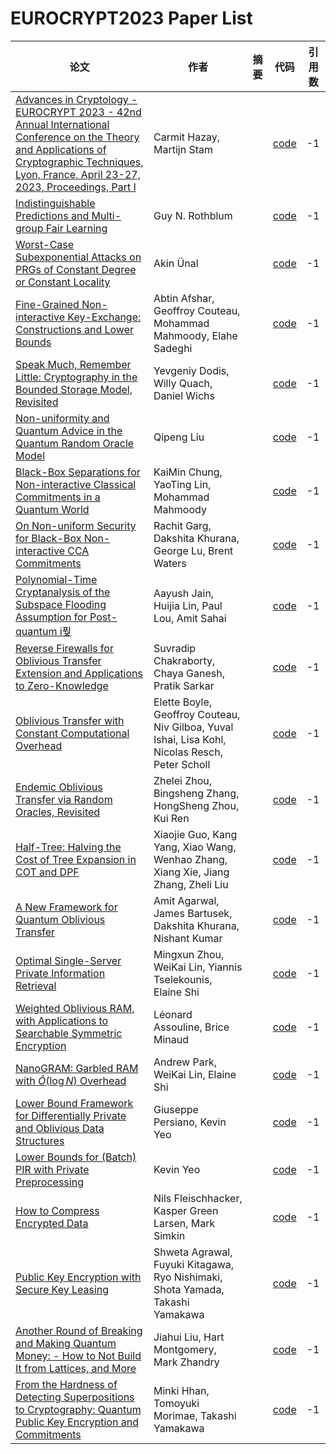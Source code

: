 # EUROCRYPT2023 Paper List

|论文|作者|摘要|代码|引用数|
|---|---|---|---|---|
|[Advances in Cryptology - EUROCRYPT 2023 - 42nd Annual International Conference on the Theory and Applications of Cryptographic Techniques, Lyon, France, April 23-27, 2023, Proceedings, Part I](https://doi.org/10.1007/978-3-031-30545-0)|Carmit Hazay, Martijn Stam||[code](https://paperswithcode.com/search?q_meta=&q_type=&q=Advances+in+Cryptology+-+EUROCRYPT+2023+-+42nd+Annual+International+Conference+on+the+Theory+and+Applications+of+Cryptographic+Techniques,+Lyon,+France,+April+23-27,+2023,+Proceedings,+Part+I)|-1|
|[Indistinguishable Predictions and Multi-group Fair Learning](https://doi.org/10.1007/978-3-031-30545-0_1)|Guy N. Rothblum||[code](https://paperswithcode.com/search?q_meta=&q_type=&q=Indistinguishable+Predictions+and+Multi-group+Fair+Learning)|-1|
|[Worst-Case Subexponential Attacks on PRGs of Constant Degree or Constant Locality](https://doi.org/10.1007/978-3-031-30545-0_2)|Akin Ünal||[code](https://paperswithcode.com/search?q_meta=&q_type=&q=Worst-Case+Subexponential+Attacks+on+PRGs+of+Constant+Degree+or+Constant+Locality)|-1|
|[Fine-Grained Non-interactive Key-Exchange: Constructions and Lower Bounds](https://doi.org/10.1007/978-3-031-30545-0_3)|Abtin Afshar, Geoffroy Couteau, Mohammad Mahmoody, Elahe Sadeghi||[code](https://paperswithcode.com/search?q_meta=&q_type=&q=Fine-Grained+Non-interactive+Key-Exchange:+Constructions+and+Lower+Bounds)|-1|
|[Speak Much, Remember Little: Cryptography in the Bounded Storage Model, Revisited](https://doi.org/10.1007/978-3-031-30545-0_4)|Yevgeniy Dodis, Willy Quach, Daniel Wichs||[code](https://paperswithcode.com/search?q_meta=&q_type=&q=Speak+Much,+Remember+Little:+Cryptography+in+the+Bounded+Storage+Model,+Revisited)|-1|
|[Non-uniformity and Quantum Advice in the Quantum Random Oracle Model](https://doi.org/10.1007/978-3-031-30545-0_5)|Qipeng Liu||[code](https://paperswithcode.com/search?q_meta=&q_type=&q=Non-uniformity+and+Quantum+Advice+in+the+Quantum+Random+Oracle+Model)|-1|
|[Black-Box Separations for Non-interactive Classical Commitments in a Quantum World](https://doi.org/10.1007/978-3-031-30545-0_6)|KaiMin Chung, YaoTing Lin, Mohammad Mahmoody||[code](https://paperswithcode.com/search?q_meta=&q_type=&q=Black-Box+Separations+for+Non-interactive+Classical+Commitments+in+a+Quantum+World)|-1|
|[On Non-uniform Security for Black-Box Non-interactive CCA Commitments](https://doi.org/10.1007/978-3-031-30545-0_7)|Rachit Garg, Dakshita Khurana, George Lu, Brent Waters||[code](https://paperswithcode.com/search?q_meta=&q_type=&q=On+Non-uniform+Security+for+Black-Box+Non-interactive+CCA+Commitments)|-1|
|[Polynomial-Time Cryptanalysis of the Subspace Flooding Assumption for Post-quantum i풪](https://doi.org/10.1007/978-3-031-30545-0_8)|Aayush Jain, Huijia Lin, Paul Lou, Amit Sahai||[code](https://paperswithcode.com/search?q_meta=&q_type=&q=Polynomial-Time+Cryptanalysis+of+the+Subspace+Flooding+Assumption+for+Post-quantum+i풪)|-1|
|[Reverse Firewalls for Oblivious Transfer Extension and Applications to Zero-Knowledge](https://doi.org/10.1007/978-3-031-30545-0_9)|Suvradip Chakraborty, Chaya Ganesh, Pratik Sarkar||[code](https://paperswithcode.com/search?q_meta=&q_type=&q=Reverse+Firewalls+for+Oblivious+Transfer+Extension+and+Applications+to+Zero-Knowledge)|-1|
|[Oblivious Transfer with Constant Computational Overhead](https://doi.org/10.1007/978-3-031-30545-0_10)|Elette Boyle, Geoffroy Couteau, Niv Gilboa, Yuval Ishai, Lisa Kohl, Nicolas Resch, Peter Scholl||[code](https://paperswithcode.com/search?q_meta=&q_type=&q=Oblivious+Transfer+with+Constant+Computational+Overhead)|-1|
|[Endemic Oblivious Transfer via Random Oracles, Revisited](https://doi.org/10.1007/978-3-031-30545-0_11)|Zhelei Zhou, Bingsheng Zhang, HongSheng Zhou, Kui Ren||[code](https://paperswithcode.com/search?q_meta=&q_type=&q=Endemic+Oblivious+Transfer+via+Random+Oracles,+Revisited)|-1|
|[Half-Tree: Halving the Cost of Tree Expansion in COT and DPF](https://doi.org/10.1007/978-3-031-30545-0_12)|Xiaojie Guo, Kang Yang, Xiao Wang, Wenhao Zhang, Xiang Xie, Jiang Zhang, Zheli Liu||[code](https://paperswithcode.com/search?q_meta=&q_type=&q=Half-Tree:+Halving+the+Cost+of+Tree+Expansion+in+COT+and+DPF)|-1|
|[A New Framework for Quantum Oblivious Transfer](https://doi.org/10.1007/978-3-031-30545-0_13)|Amit Agarwal, James Bartusek, Dakshita Khurana, Nishant Kumar||[code](https://paperswithcode.com/search?q_meta=&q_type=&q=A+New+Framework+for+Quantum+Oblivious+Transfer)|-1|
|[Optimal Single-Server Private Information Retrieval](https://doi.org/10.1007/978-3-031-30545-0_14)|Mingxun Zhou, WeiKai Lin, Yiannis Tselekounis, Elaine Shi||[code](https://paperswithcode.com/search?q_meta=&q_type=&q=Optimal+Single-Server+Private+Information+Retrieval)|-1|
|[Weighted Oblivious RAM, with Applications to Searchable Symmetric Encryption](https://doi.org/10.1007/978-3-031-30545-0_15)|Léonard Assouline, Brice Minaud||[code](https://paperswithcode.com/search?q_meta=&q_type=&q=Weighted+Oblivious+RAM,+with+Applications+to+Searchable+Symmetric+Encryption)|-1|
|[NanoGRAM: Garbled RAM with $\widetilde{O}(\log N)$ Overhead](https://doi.org/10.1007/978-3-031-30545-0_16)|Andrew Park, WeiKai Lin, Elaine Shi||[code](https://paperswithcode.com/search?q_meta=&q_type=&q=NanoGRAM:+Garbled+RAM+with+$\widetilde{O}(\log+N)$+Overhead)|-1|
|[Lower Bound Framework for Differentially Private and Oblivious Data Structures](https://doi.org/10.1007/978-3-031-30545-0_17)|Giuseppe Persiano, Kevin Yeo||[code](https://paperswithcode.com/search?q_meta=&q_type=&q=Lower+Bound+Framework+for+Differentially+Private+and+Oblivious+Data+Structures)|-1|
|[Lower Bounds for (Batch) PIR with Private Preprocessing](https://doi.org/10.1007/978-3-031-30545-0_18)|Kevin Yeo||[code](https://paperswithcode.com/search?q_meta=&q_type=&q=Lower+Bounds+for+(Batch)+PIR+with+Private+Preprocessing)|-1|
|[How to Compress Encrypted Data](https://doi.org/10.1007/978-3-031-30545-0_19)|Nils Fleischhacker, Kasper Green Larsen, Mark Simkin||[code](https://paperswithcode.com/search?q_meta=&q_type=&q=How+to+Compress+Encrypted+Data)|-1|
|[Public Key Encryption with Secure Key Leasing](https://doi.org/10.1007/978-3-031-30545-0_20)|Shweta Agrawal, Fuyuki Kitagawa, Ryo Nishimaki, Shota Yamada, Takashi Yamakawa||[code](https://paperswithcode.com/search?q_meta=&q_type=&q=Public+Key+Encryption+with+Secure+Key+Leasing)|-1|
|[Another Round of Breaking and Making Quantum Money: - How to Not Build It from Lattices, and More](https://doi.org/10.1007/978-3-031-30545-0_21)|Jiahui Liu, Hart Montgomery, Mark Zhandry||[code](https://paperswithcode.com/search?q_meta=&q_type=&q=Another+Round+of+Breaking+and+Making+Quantum+Money:+-+How+to+Not+Build+It+from+Lattices,+and+More)|-1|
|[From the Hardness of Detecting Superpositions to Cryptography: Quantum Public Key Encryption and Commitments](https://doi.org/10.1007/978-3-031-30545-0_22)|Minki Hhan, Tomoyuki Morimae, Takashi Yamakawa||[code](https://paperswithcode.com/search?q_meta=&q_type=&q=From+the+Hardness+of+Detecting+Superpositions+to+Cryptography:+Quantum+Public+Key+Encryption+and+Commitments)|-1|
